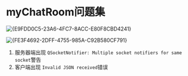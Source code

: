 # myChatRoom问题集

![{E9FDD0C5-23A6-4FC7-8ACC-E80F8CBD4241}](C:\Users\56347\AppData\Local\Packages\MicrosoftWindows.Client.Core_cw5n1h2txyewy\TempState\ScreenClip\{E9FDD0C5-23A6-4FC7-8ACC-E80F8CBD4241}.png)

![{FE3F4692-2DFF-4755-985A-C92B580CF791}](C:\Users\56347\AppData\Local\Packages\MicrosoftWindows.Client.Core_cw5n1h2txyewy\TempState\ScreenClip\{FE3F4692-2DFF-4755-985A-C92B580CF791}.png)

1. 服务器端出现 `QSocketNotifier: Multiple socket notifiers for same socket`警告
2. 客户端出现 `Invalid JSON received`错误